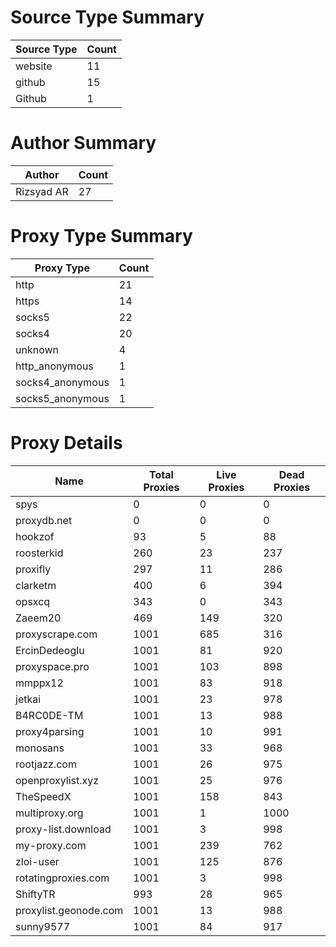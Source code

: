 # Source Type Summary

| Source Type | Count |
|-------------|-------|
| website | 11 |
| github | 15 |
| Github | 1 |


# Author Summary

| Author | Count |
|--------|-------|
| Rizsyad AR | 27 |


# Proxy Type Summary

| Proxy Type | Count |
|------------|-------|
| http | 21 |
| https | 14 |
| socks5 | 22 |
| socks4 | 20 |
| unknown | 4 |
| http_anonymous | 1 |
| socks4_anonymous | 1 |
| socks5_anonymous | 1 |


# Proxy Details

| Name | Total Proxies | Live Proxies | Dead Proxies |
|------|---------------|--------------|---------------|
| spys | 0 | 0 | 0 |
| proxydb.net | 0 | 0 | 0 |
| hookzof | 93 | 5 | 88 |
| roosterkid | 260 | 23 | 237 |
| proxifly | 297 | 11 | 286 |
| clarketm | 400 | 6 | 394 |
| opsxcq | 343 | 0 | 343 |
| Zaeem20 | 469 | 149 | 320 |
| proxyscrape.com | 1001 | 685 | 316 |
| ErcinDedeoglu | 1001 | 81 | 920 |
| proxyspace.pro | 1001 | 103 | 898 |
| mmppx12 | 1001 | 83 | 918 |
| jetkai | 1001 | 23 | 978 |
| B4RC0DE-TM | 1001 | 13 | 988 |
| proxy4parsing | 1001 | 10 | 991 |
| monosans | 1001 | 33 | 968 |
| rootjazz.com | 1001 | 26 | 975 |
| openproxylist.xyz | 1001 | 25 | 976 |
| TheSpeedX | 1001 | 158 | 843 |
| multiproxy.org | 1001 | 1 | 1000 |
| proxy-list.download | 1001 | 3 | 998 |
| my-proxy.com | 1001 | 239 | 762 |
| zloi-user | 1001 | 125 | 876 |
| rotatingproxies.com | 1001 | 3 | 998 |
| ShiftyTR | 993 | 28 | 965 |
| proxylist.geonode.com | 1001 | 13 | 988 |
| sunny9577 | 1001 | 84 | 917 |
